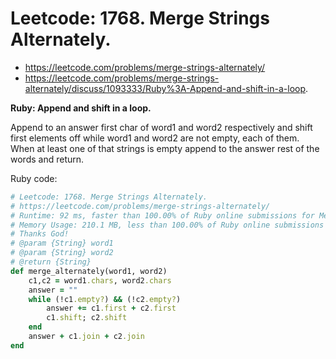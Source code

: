 # Leetcode: 1768. Merge Strings Alternately.

- https://leetcode.com/problems/merge-strings-alternately/
- https://leetcode.com/problems/merge-strings-alternately/discuss/1093333/Ruby%3A-Append-and-shift-in-a-loop.

**Ruby: Append and shift in a loop.**

Append to an answer first char of word1 and word2 respectively and shift first elements off while word1 and word2 are not empty, each of them. When at least one of that strings is empty append to the answer rest of the words and return.

Ruby code:
```Ruby
# Leetcode: 1768. Merge Strings Alternately.
# https://leetcode.com/problems/merge-strings-alternately/
# Runtime: 92 ms, faster than 100.00% of Ruby online submissions for Merge Strings Alternately.
# Memory Usage: 210.1 MB, less than 100.00% of Ruby online submissions for Merge Strings Alternately.
# Thanks God!
# @param {String} word1
# @param {String} word2
# @return {String}
def merge_alternately(word1, word2)
    c1,c2 = word1.chars, word2.chars
    answer = ""
    while (!c1.empty?) && (!c2.empty?)
        answer += c1.first + c2.first
        c1.shift; c2.shift
    end
    answer + c1.join + c2.join
end
```